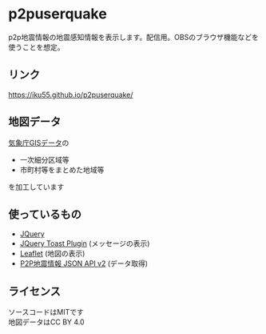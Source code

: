 # p2puserquake
p2p地震情報の地震感知情報を表示します。配信用。OBSのブラウザ機能などを使うことを想定。
## リンク
https://iku55.github.io/p2puserquake/
## 地図データ
[気象庁GISデータ](https://www.data.jma.go.jp/developer/gis.html)の

- 一次細分区域等
- 市町村等をまとめた地域等

を加工しています
## 使っているもの
- [JQuery](https://jquery.com/)
- [JQuery Toast Plugin](https://github.com/kamranahmedse/jquery-toast-plugin) (メッセージの表示)
- [Leaflet](https://leafletjs.com/) (地図の表示)
- [P2P地震情報 JSON API v2](https://p2pquake.net/json_api_v2/) (データ取得)
## ライセンス
ソースコードはMITです  
地図データはCC BY 4.0
